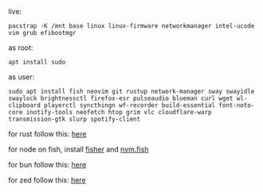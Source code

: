 live:
```
pacstrap -K /mnt base linux linux-firmware networkmanager intel-ucode vim grub efibootmgr
```

as root:
```
apt install sudo 
```

as user:
```
sudo apt install fish neovim git rustup network-manager sway swayidle swaylock brightnessctl firefox-esr pulseaudio blueman curl wget wl-clipboard playerctl syncthingn wf-recorder build-essential font-noto-core inotify-tools neofetch htop grim vlc cloudflare-warp transmission-gtk slurp spotify-client
```

for rust follow this: [here](https://wiki.debian.org/Rust)

for node on fish, install [fisher](https://github.com/jorgebucaran/fisher) and [nvm.fish](https://github.com/jorgebucaran/nvm.fish?tab=readme-ov-file)

for bun follow this: [here](https://bun.sh/docs/installation)

for zed follow this: [here](https://zed.dev/docs/getting-started)
